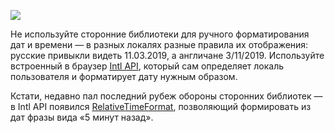 ![](cover.png)

Не используйте сторонние библиотеки для ручного форматирования дат и времени — в разных локалях разные правила их отображения: русские привыкли видеть 11.03.2019, а англичане 3/11/2019. Используйте встроенный в браузер [Intl API](https://developer.mozilla.org/en-US/docs/Web/JavaScript/Reference/Global_Objects/DateTimeFormat), который сам определяет локаль пользователя и форматирует дату нужным образом.

Кстати, недавно пал последний рубеж обороны сторонних библиотек — в Intl API появился [RelativeTimeFormat](https://developer.mozilla.org/en-US/docs/Web/JavaScript/Reference/Global_Objects/RelativeTimeFormat), позволяющий формировать из дат фразы вида «5 минут назад».
